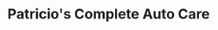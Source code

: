 ---
title: "Patricio's Complete Auto Care"
url: /north-hills/patricios-complete-auto-care/
shop: car repair
---
